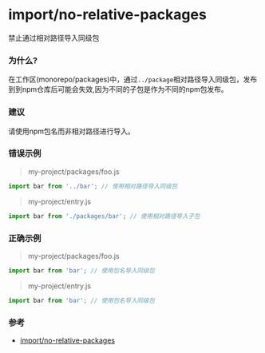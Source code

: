 # import/no-relative-packages

禁止通过相对路径导入同级包

### 为什么?

在工作区(monorepo/packages)中，通过`../package`相对路径导入同级包，发布到到npm仓库后可能会失效,因为不同的子包是作为不同的npm包发布。

### 建议

请使用npm包名而非相对路径进行导入。

### 错误示例

> my-project/packages/foo.js

```js
import bar from '../bar'; // 使用相对路径导入同级包
```

> my-project/entry.js

```js
import bar from './packages/bar'; // 使用相对路径导入子包
```

### 正确示例

> my-project/packages/foo.js

```js
import bar from 'bar'; // 使用包名导入同级包
```

> my-project/entry.js

```js
import bar from 'bar'; // 使用包名导入同级包
```

### 参考

- [import/no-relative-packages](https://github.com/import-js/eslint-plugin-import/blob/main/docs/rules/no-relative-packages.md)
